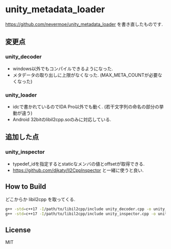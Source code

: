 # unity_metadata_loader
https://github.com/nevermoe/unity_metadata_loader を書き直したものです.

## 変更点
### unity_decoder
* windows以外でもコンパイルできるようになった.
* メタデータの取り出しに上限がなくなった. (MAX_META_COUNTが必要なくなった)

### unity_loader
* idcで書かれているのでIDA Pro以外でも動く. (若干文字列の命名の部分の挙動が違う)
* Android 32bitのlibil2cpp.soのみに対応している.


## 追加した点
### unity_inspector
* typedef_idを指定するとstaticなメンバの値とoffsetが取得できる.
* https://github.com/djkaty/Il2CppInspector と一緒に使うと良い.

## How to Build
どこからか libil2cpp を取ってくる.
```bash
g++ -std=c++17 -I/path/to/libil2cpp/include unity_decoder.cpp -o unity_decoder
g++ -std=c++17 -I/path/to/libil2cpp/include unity_inspector.cpp -o unity_inspector
```

## License
MIT
